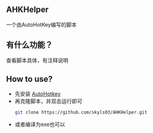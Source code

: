 ## AHKHelper
一个由AutoHotKey编写的脚本

## 有什么功能？
查看脚本具体，有注释说明

## How to use?
- 先安装 [AutoHotkey](https://www.autohotkey.com/)
- 再克隆脚本，并双击运行即可
  ```Bash
  git clone https://github.com/skyls03/AHKHelper.git
  ```
- 或者编译为exe也可以
